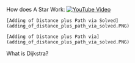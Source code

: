 How does A Star Work: 
    [![YouTube Video](https://img.youtube.com/vi/ySN5Wnu88nE/0.jpg)](https://www.youtube.com/watch?v=ySN5Wnu88nE)

    [Adding of Distance plus Path via Solved](adding_of_distance_plus_path_via_solved.PNG)

    [Adding of Distance plus Path via](adding_of_distance_plus_path_via_solved.PNG)

What is Dijkstra?